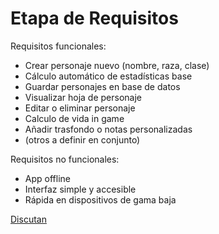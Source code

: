 # Etapa de Requisitos

Requisitos funcionales:

- Crear personaje nuevo (nombre, raza, clase)
- Cálculo automático de estadísticas base
- Guardar personajes en base de datos
- Visualizar hoja de personaje
- Editar o eliminar personaje
- Calculo de vida in game
- Añadir trasfondo o notas personalizadas
- (otros a definir en conjunto)

Requisitos no funcionales:

- App offline
- Interfaz simple y accesible
- Rápida en dispositivos de gama baja

[Discutan](https://github.com/MNEscobar/AppVaginaCero/issues/1#issue-3282336587)
